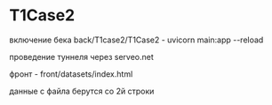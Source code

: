 # T1Case2



включение бека back/T1case2/T1Case2 - uvicorn main:app --reload


проведение туннеля через serveo.net

фронт - front/datasets/index.html


данные с файла берутся со 2й строки 
